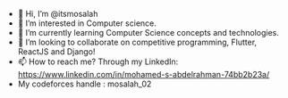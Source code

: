 - 👋 Hi, I’m @itsmosalah
- 👀 I’m interested in Computer science.
- 🌱 I’m currently learning Computer Science concepts and technologies.
- 💞️ I’m looking to collaborate on competitive programming, Flutter, ReactJS and Django!
- 📫 How to reach me? Through my LinkedIn: https://www.linkedin.com/in/mohamed-s-abdelrahman-74bb2b23a/
-  My codeforces handle : mosalah_02
